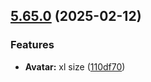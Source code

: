 ## [5.65.0](https://github.com/taskany-inc/bricks/compare/v5.64.0...v5.65.0) (2025-02-12)


### Features

* **Avatar:** xl size ([110df70](https://github.com/taskany-inc/bricks/commit/110df704c37e6e825a72ce08c8145f63331eeafd))

